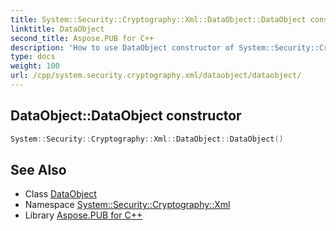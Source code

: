 ```yaml
---
title: System::Security::Cryptography::Xml::DataObject::DataObject constructor
linktitle: DataObject
second_title: Aspose.PUB for C++
description: 'How to use DataObject constructor of System::Security::Cryptography::Xml::DataObject class in C++.'
type: docs
weight: 100
url: /cpp/system.security.cryptography.xml/dataobject/dataobject/
---
```

## DataObject::DataObject constructor




```cpp
System::Security::Cryptography::Xml::DataObject::DataObject()
```

## See Also

* Class [DataObject](../)
* Namespace [System::Security::Cryptography::Xml](../../)
* Library [Aspose.PUB for C++](../../../)
